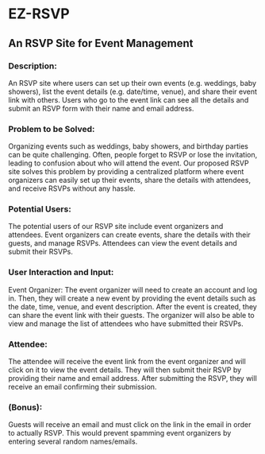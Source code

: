 # EZ-RSVP

## An RSVP Site for Event Management
	
### Description: 
An RSVP site where users can set up their own events (e.g. weddings, baby showers), 
list the event details (e.g. date/time, venue), and share their event link with others. 
Users who go to the event link can see all the details and submit an RSVP form with their name and email address.

### Problem to be Solved:
Organizing events such as weddings, baby showers, and birthday parties can be quite challenging. 
Often, people forget to RSVP or lose the invitation, leading to confusion about who will attend the event. 
Our proposed RSVP site solves this problem by providing a centralized platform where event organizers can 
easily set up their events, share the details with attendees, and receive RSVPs without any hassle.

### Potential Users:
The potential users of our RSVP site include event organizers and attendees. Event organizers can 
create events, share the details with their guests, and manage RSVPs. Attendees can view the event details and submit their RSVPs.

### User Interaction and Input:
Event Organizer: The event organizer will need to create an account and log in. Then, they will create 
a new event by providing the event details such as the date, time, venue, and event description. 
After the event is created, they can share the event link with their guests. The organizer will also be 
able to view and manage the list of attendees who have submitted their RSVPs.

### Attendee: 
The attendee will receive the event link from the event organizer and will click on it to view the 
event details. They will then submit their RSVP by providing their name and email address. 
After submitting the RSVP, they will receive an email confirming their submission. 

### (Bonus): 
Guests will receive an email and must click on the link in the email in order to actually RSVP. 
This would prevent spamming event organizers by entering several random names/emails.
